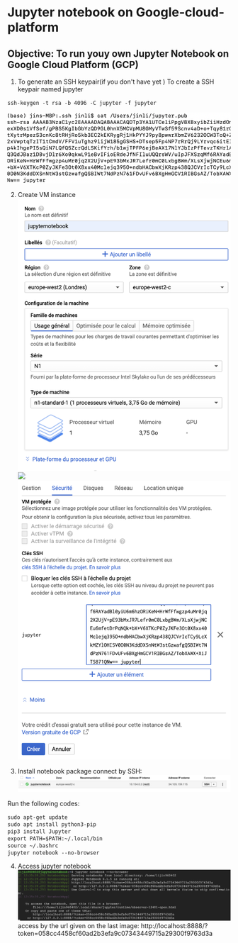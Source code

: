 # Jupyter notebook on Google-cloud-platform
## Objective: To run youy own Jupyter Notebook on Google Cloud Platform (GCP)
1. To generate an SSH keypair(if you don't have yet )
To create a SSH keypair named jupyter

```
ssh-keygen -t rsa -b 4096 -C jupyter -f jupyter
```
![](https://github.com/Jinn42/Google-cloud-platform/blob/main/ssh_key.png)

2. Create VM instance
![](https://github.com/Jinn42/Google-cloud-platform/blob/main/conf1.png)
![](https://github.com/Jinn42/Google-cloud-platform/blob/main/spasted-image-2.png)
![](https://github.com/Jinn42/Google-cloud-platform/blob/main/conf3.png)

3. Install notebook package
connect by SSH:
![](https://github.com/Jinn42/Google-cloud-platform/blob/main/connect_ssh.png)

Run the following codes:
```
sudo apt-get update
sudo apt install python3-pip
pip3 install Jupyter
export PATH=$PATH:~/.local/bin
source ~/.bashrc
jupyter notebook --no-browser
```
4. Access jupyter notebook
![](https://github.com/Jinn42/Google-cloud-platform/blob/main/jupyter_browse.png)
access by the url given on the last image:
http://localhost:8888/?token=058cc4458cf60ad2b3efa9c07343449715a29300f9763d3a

